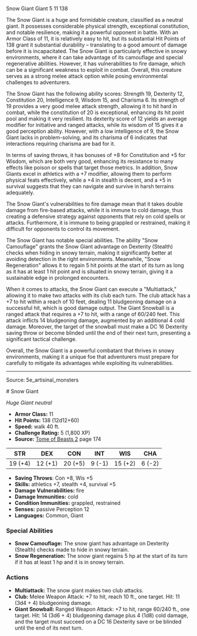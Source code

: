 <MonsterName/>Snow Giant</MonsterName>
<CreatureType/>Giant</CreatureType>
<CR/>5</CR>
<AC/>11</AC>
<HP/>138</HP>
<summary>The Snow Giant is a huge and formidable creature, classified as a neutral giant. It possesses considerable physical strength, exceptional constitution, and notable resilience, making it a powerful opponent in battle. With an Armor Class of 11, it is relatively easy to hit, but its substantial Hit Points of 138 grant it substantial durability – translating to a good amount of damage before it is incapacitated. The Snow Giant is particularly effective in snowy environments, where it can take advantage of its camouflage and special regenerative abilities. However, it has vulnerabilities to fire damage, which can be a significant weakness to exploit in combat. Overall, this creature serves as a strong melee attack option while posing environmental challenges to adventurers.</summary>

<detail>

The Snow Giant has the following ability scores: Strength 19, Dexterity 12, Constitution 20, Intelligence 9, Wisdom 15, and Charisma 6. Its strength of 19 provides a very good melee attack strength, allowing it to hit hard in combat, while the constitution of 20 is exceptional, enhancing its hit point pool and making it very resilient. Its dexterity score of 12 yields an average modifier for initiative and ranged attacks, while its wisdom of 15 gives it a good perception ability. However, with a low intelligence of 9, the Snow Giant lacks in problem-solving, and its charisma of 6 indicates that interactions requiring charisma are bad for it. 

In terms of saving throws, it has bonuses of +8 for Constitution and +5 for Wisdom, which are both very good, enhancing its resistance to many effects like poison or spells that target those metrics. In addition, Snow Giants excel in athletics with a +7 modifier, allowing them to perform physical feats effectively, while a +4 in stealth is decent, and a +5 in survival suggests that they can navigate and survive in harsh terrains adequately.

The Snow Giant's vulnerabilities to fire damage mean that it takes double damage from fire-based attacks, while it is immune to cold damage, thus creating a defensive strategy against opponents that rely on cold spells or attacks. Furthermore, it is immune to being grappled or restrained, making it difficult for opponents to control its movement.

The Snow Giant has notable special abilities. The ability "Snow Camouflage" grants the Snow Giant advantage on Dexterity (Stealth) checks when hiding in snowy terrain, making it significantly better at avoiding detection in the right environments. Meanwhile, "Snow Regeneration" allows it to regain 5 hit points at the start of its turn as long as it has at least 1 hit point and is situated in snowy terrain, giving it a sustainable edge in prolonged encounters.

When it comes to attacks, the Snow Giant can execute a "Multiattack," allowing it to make two attacks with its club each turn. The club attack has a +7 to hit within a reach of 10 feet, dealing 11 bludgeoning damage on a successful hit, which is good damage output. The Giant Snowball is a ranged attack that requires a +7 to hit, with a range of 60/240 feet. This attack inflicts 14 bludgeoning damage, augmented by an additional 4 cold damage. Moreover, the target of the snowball must make a DC 16 Dexterity saving throw or become blinded until the end of their next turn, presenting a significant tactical challenge. 

Overall, the Snow Giant is a powerful combatant that thrives in snowy environments, making it a unique foe that adventurers must prepare for carefully to mitigate its advantages while exploiting its vulnerabilities.</detail>



---

Source: 5e_artisinal_monsters

<statblock>
# Snow Giant

*Huge* *Giant* *neutral*

- **Armor Class:** 11
- **Hit Points:** 138 (12d12+60)
- **Speed:** walk 40 ft.
- **Challenge Rating:** 5 (1,800 XP)
- **Source:** [Tome of Beasts 2](https://koboldpress.com/kpstore/product/tome-of-beasts-2-for-5th-edition) page 174

| STR | DEX | CON | INT | WIS | CHA |
| --- | --- | --- | --- | --- | --- |
| 19 (+4) | 12 (+1) | 20 (+5) | 9 (-1) | 15 (+2) | 6 (-2) |

- **Saving Throws**: Con +8, Wis +5
- **Skills:** athletics +7, stealth +4, survival +5
- **Damage Vulnerabilities:** fire
- **Damage Immunities:** cold
- **Condition Immunities:** grappled, restrained
- **Senses:** passive Perception 12
- **Languages:** Common, Giant

### Special Abilities

- **Snow Camouflage:** The snow giant has advantage on Dexterity (Stealth) checks made to hide in snowy terrain.
- **Snow Regeneration:** The snow giant regains 5 hp at the start of its turn if it has at least 1 hp and it is in snowy terrain.

### Actions

- **Multiattack:** The snow giant makes two club attacks.
- **Club:** Melee Weapon Attack: +7 to hit, reach 10 ft., one target. Hit: 11 (3d4 + 4) bludgeoning damage.
- **Giant Snowball:** Ranged Weapon Attack: +7 to hit, range 60/240 ft., one target. Hit: 14 (3d6 + 4) bludgeoning damage plus 4 (1d8) cold damage, and the target must succeed on a DC 16 Dexterity save or be blinded until the end of its next turn.


</statblock>


